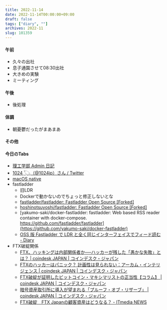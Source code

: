 ```yaml
---
title: 2022-11-14
date: 2022-11-14T00:00:00+09:00
draft: false
tags: ["diary", ""]
archives: 2022-11
slug: 101359
---
```

#### 午前
- 久々の出社
- 息子通園させて08:30出社
- 大きめの実験
- ミーティング
#### 午後
- 後処理
#### 体調
- 朝憂鬱だったがまあまあ
#### その他
#### 今日のTabs
- [理工学部 Admin 日記](https://www.st.ryukoku.ac.jp/~kjm/admin/)
- [1024 𓆏（@1024jp）さん / Twitter](https://twitter.com/1024jp)
- [macOS native](https://macos-native.github.io/)
- fastladder
  - 旧LDR
  - Dockerで動かないのでちょっと修正しないとな
  - [fastladder/fastladder: Fastladder Open Source [Forked]](https://github.com/fastladder/fastladder)
  - [hoshinotsuyoshi/fastladder: Fastladder Open Source [Forked]](https://github.com/hoshinotsuyoshi/fastladder)
  - [yakumo-saki/docker-fastladder: fastladder: Web based RSS reader container with docker-compose. https://github.com/fastladder/fastladder](https://github.com/yakumo-saki/docker-fastladder)
  - [OSS 版 Fastladder で LDR と全く同じインターフェイスでフィード読む - Diary](https://diary.ssig33.com/posts/304/)
- FTX破綻関係
  - [FTX、ハッキングは内部関係者か──ハッカーが残した「愚かな失敗」とは？ | coindesk JAPAN | コインデスク・ジャパン](https://www.coindeskjapan.com/165569/)
  - [FTXのハッカーはパニック？ 計画性は見られない：アーカム・インテリジェンス | coindesk JAPAN | コインデスク・ジャパン](https://www.coindeskjapan.com/165612/)
  - [FTX破綻が証明したビットコイン・マキシマリストの正当性【コラム】 | coindesk JAPAN | コインデスク・ジャパン](https://www.coindeskjapan.com/165496/)
  - [暗号資産取引所に導入が望まれる「プルーフ・オブ・リザーブ」 | coindesk JAPAN | コインデスク・ジャパン](https://www.coindeskjapan.com/165514/)
  - [FTX破綻　FTX Japanの顧客資産はどうなる？ - ITmedia NEWS](https://www.itmedia.co.jp/news/articles/2211/14/news099.html)